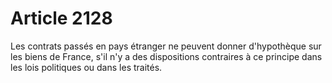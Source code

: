 # Article 2128

Les contrats passés en pays étranger ne peuvent donner d'hypothèque sur les biens de France, s'il n'y a des dispositions contraires à ce principe dans les lois politiques ou dans les traités.
